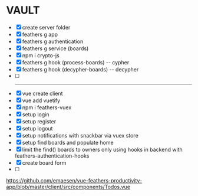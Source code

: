 # VAULT

* [x] create server folder
* [x] feathers g app
* [x] feathers g authentication
* [x] feathers g service (boards)
* [x] npm i crypto-js
* [x] feathers g hook (process-boards) -- cypher
* [x] feathers g hook (decypher-boards) -- decypher
* [ ] ---
* [x] vue create client
* [x] vue add vuetify
* [x] npm i feathers-vuex
* [x] setup login
* [x] setup register
* [x] setup logout
* [x] setup notifications with snackbar via vuex store
* [x] setup find boards and populate home
* [x] limit the find() boards to owners only using hooks in backend with feathers-authentication-hooks
* [x] create board form
* [ ] 


https://github.com/emaesen/vue-feathers-productivity-app/blob/master/client/src/components/Todos.vue